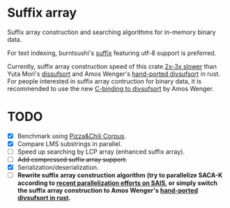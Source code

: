 Suffix array
============

Suffix array construction and searching algorithms for in-memory binary data.

For text indexing, burntsushi's [suffix](https://crates.io/crates/suffix) featuring utf-8 support is preferred.

Currently, suffix array construction speed of this crate [2x-3x slower](https://gist.github.com/hucsmn/1e7848bed0c09a843291ae5afe0cd895) than Yuta Mori's [dissufsort](https://github.com/y-256/libdivsufsort) and Amos Wenger's [hand-ported divsufsort](https://crates.io/crates/divsufsort) in rust. For people interested in suffix array contruction for binary data, it is recommended to use the new [C-binding to divsufsort](https://crates.io/crates/cdivsufsort) by Amos Wenger.



TODO
=====
* [x] Benchmark using [Pizza&Chili Corpus](http://pizzachili.dcc.uchile.cl).
* [x] Compare LMS substrings in parallel.
* [ ] Speed up searching by LCP array (enhanced suffix array).
* [ ] <del>Add compressed suffix array support.</del>
* [x] Serialization/deserialization.
* [ ] **Rewrite suffix array construction algorithm (try to parallelize SACA-K according to
      [recent parallelization efforts on SAIS](https://link.springer.com/article/10.1007/s11227-018-2395-5),
      or simply switch the suffix array construction to Amos Wenger's [hand-ported divsufsort in rust](https://crates.io/crates/divsufsort).**
